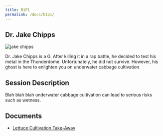 ```yaml
---
title: B1P1
permalink: /docs/b1p1/
---
```


## Dr. Jake Chipps

![jake chipps](../monday/breakout1/images/b1p1.JPG)

Dr. Jake Chipps is a G. After killing it in a rap battle,
he decided to test his metal in the Thunderdome. Unfortunately,
he did not survive. However, his ghost is here to enlighten
you on underwater cabbage cultivation.

## Session Description

Blah blah blah underwater cabbage cultivation can lead to 
serious risks such as wetness.

## Documents
 - [Lettuce Cultivation Take-Away](../monday/breakout1/documents/b1p1d1.pdf)